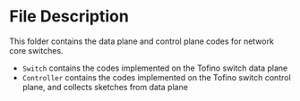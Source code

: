 # File Description

This folder contains the data plane and control plane codes for network core switches. 

+ ``Switch`` contains the codes implemented on the Tofino switch data plane
+ ``Controller`` contains the codes implemented on the Tofino switch control plane, and collects sketches from data plane